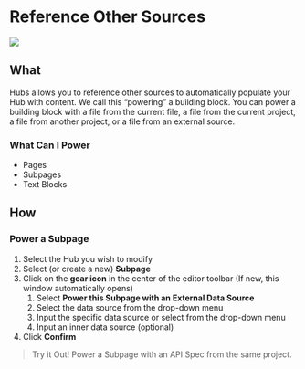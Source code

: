 # Reference Other Sources

![](../../assets/gifs/ref-other-sources-hubs.gif)

## What
Hubs allows you to reference other sources to automatically populate your Hub with content. We call this “powering” a building block. You can power a building block with a file from the current file, a file from the current project, a file from another project, or a file from an external source. 

### What Can I Power

- Pages 
- Subpages 
- Text Blocks 

## How

### Power a Subpage 

1. Select the Hub you wish to modify 
2. Select (or create a new) **Subpage** 
3. Click on the **gear icon** in the center of the editor toolbar (If new, this window automatically opens)  
    1. Select **Power this Subpage with an External Data Source**
    2. Select the data source from the drop-down menu 
    3. Input the specific data source or select from the drop-down menu
    4. Input an inner data source (optional)  
4. Click **Confirm**  

<!-- theme: info -->
>Try it Out! Power a Subpage with an API Spec from the same project.

